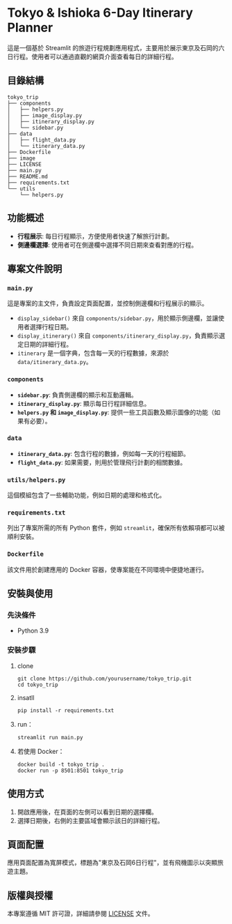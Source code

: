 # Tokyo & Ishioka 6-Day Itinerary Planner

這是一個基於 Streamlit 的旅遊行程規劃應用程式，主要用於展示東京及石岡的六日行程。使用者可以通過直觀的網頁介面查看每日的詳細行程。

## 目錄結構

```
tokyo_trip
├── components
│   ├── helpers.py
│   ├── image_display.py
│   ├── itinerary_display.py
│   └── sidebar.py
├── data
│   ├── flight_data.py
│   └── itinerary_data.py
├── Dockerfile
├── image
├── LICENSE
├── main.py
├── README.md
├── requirements.txt
└── utils
    └── helpers.py
```

## 功能概述
- **行程展示**: 每日行程顯示，方便使用者快速了解旅行計劃。
- **側邊欄選擇**: 使用者可在側邊欄中選擇不同日期來查看對應的行程。

## 專案文件說明

### `main.py`
這是專案的主文件，負責設定頁面配置，並控制側邊欄和行程展示的顯示。

- `display_sidebar()` 來自 `components/sidebar.py`，用於顯示側邊欄，並讓使用者選擇行程日期。
- `display_itinerary()` 來自 `components/itinerary_display.py`，負責顯示選定日期的詳細行程。
- `itinerary` 是一個字典，包含每一天的行程數據，來源於 `data/itinerary_data.py`。

### `components`
- **`sidebar.py`**: 負責側邊欄的顯示和互動邏輯。
- **`itinerary_display.py`**: 顯示每日行程詳細信息。
- **`helpers.py` 和 `image_display.py`**: 提供一些工具函數及顯示圖像的功能（如果有必要）。

### `data`
- **`itinerary_data.py`**: 包含行程的數據，例如每一天的行程細節。
- **`flight_data.py`**: 如果需要，則用於管理飛行計劃的相關數據。

### `utils/helpers.py`
這個模組包含了一些輔助功能，例如日期的處理和格式化。

### `requirements.txt`
列出了專案所需的所有 Python 套件，例如 `streamlit`，確保所有依賴項都可以被順利安裝。

### `Dockerfile`
該文件用於創建應用的 Docker 容器，使專案能在不同環境中便捷地運行。

## 安裝與使用

### 先決條件
- Python 3.9

### 安裝步驟
1. clone
   ```
   git clone https://github.com/yourusername/tokyo_trip.git
   cd tokyo_trip
   ```
2. insatll
   ```
   pip install -r requirements.txt
   ```
3. run：
   ```
   streamlit run main.py
   ```
4. 若使用 Docker：
   ```
   docker build -t tokyo_trip .
   docker run -p 8501:8501 tokyo_trip
   ```

## 使用方式
1. 開啟應用後，在頁面的左側可以看到日期的選擇欄。
2. 選擇日期後，右側的主要區域會顯示該日的詳細行程。

## 頁面配置
應用頁面配置為寬屏模式，標題為"東京及石岡6日行程"，並有飛機圖示以突顯旅遊主題。

## 版權與授權
本專案遵循 MIT 許可證，詳細請參閱 [LICENSE](./LICENSE) 文件。
